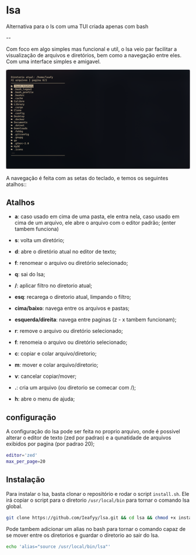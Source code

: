 # lsa
Alternativa para o ls com uma TUI criada apenas com bash

--

Com foco em algo simples mas funcional e util, o lsa veio
par facilitar a visualização de arquivos e diretórios, bem
como a navegação entre eles. Com uma interface simples e amigavel.

![Imagem do lsa](images/img1.png)

A navegação é feita com as setas do teclado, e temos os seguintes atalhos::

## Atalhos

- **a**: caso usado em cima de uma pasta, ele entra nela,
caso usado em cima de um arquivo, ele abre o arquivo com o editor padrão; (enter tambem funciona)

- **s**: volta um diretório;

- **d**: abre o diretório atual no editor de texto;

- **f**: renomear o arquivo ou diretório selecionado;

- **q**: sai do lsa;

- **/**: aplicar filtro no diretorio atual;

- **esq**: recarega o diretorio atual, limpando o filtro;

- **cima/baixo**: navega entre os arquivos e pastas;

- **esquerda/direita**: navega entre paginas (z - x tambem funcionam);

- **r**: remove o arquivo ou diretório selecionado;

- **f**: renomeia o arquivo ou diretório selecionado;

- **c**: copiar e colar arquivo/diretorio;

- **m**: mover e colar arquivo/diretorio;

- **v**: cancelar copiar/mover;

- **.**: cria um arquivo (ou diretorio se comecar com /);

- **h**: abre o menu de ajuda;

## configuração

A configuração do lsa pode ser feita no proprio arquivo,
onde é possivel alterar o editor de texto (zed por padrao) e a
qunatidade de arquivos exibidos por pagina (por padrao 20);

```bash
editor='zed'
max_per_page=20
```

## Instalação

Para instalar o lsa, basta clonar o repositório e rodar o script
`install.sh`. Ele irá copiar o script para o diretorio
`/usr/local/bin` para tornar o comando lsa global.

```bash
git clone https://github.com/Ieafyy/lsa.git && cd lsa && chmod +x install.sh && ./install.sh
```

Pode tambem adicionar um alias no bash para tornar o comando capaz de
se mover entre os diretorios e guardar o diretorio ao sair do lsa.

```bash
echo 'alias="source /usr/local/bin/lsa"'
```

